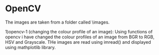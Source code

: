 # OpenCV

The images are taken from a folder called \images.

1)opencv-1 (changing the colour profile of an image):
Using functions of opencv i have changed the colour profiles of an image from BGR to RGB, HSV and Grayscale. THe images are read using imread() and displayed using mathplotlib library.
